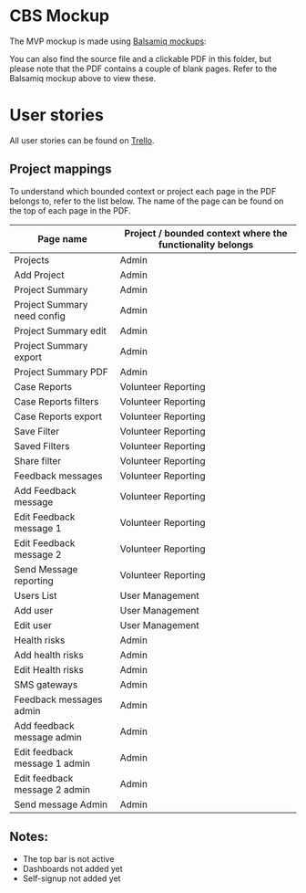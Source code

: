# CBS Mockup
The MVP mockup is made using [Balsamiq mockups](https://balsamiq.cloud/scbsa/plps2): 

You can also find the source file and a clickable PDF in this folder, but please note that the PDF contains a couple of blank pages. Refer to the Balsamiq mockup above to view these. 

# User stories

All user stories can be found on [Trello](https://trello.com/b/6xbowfgP/user-stories).

## Project mappings

To understand which bounded context or project each page in the PDF belongs to, refer to the list below. The name of the page can be found on the top of each page in the PDF.

| Page name  | Project / bounded context where the functionality belongs
|---|---|
| Projects  | Admin
| Add Project | Admin 
| Project Summary | Admin
| Project Summary need config | Admin
| Project Summary edit | Admin
| Project Summary export | Admin
| Project Summary PDF | Admin
| Case Reports | Volunteer Reporting
| Case Reports filters | Volunteer Reporting
| Case Reports export | Volunteer Reporting
| Save Filter | Volunteer Reporting
| Saved Filters | Volunteer Reporting
| Share filter | Volunteer Reporting
| Feedback messages | Volunteer Reporting
| Add Feedback message | Volunteer Reporting
| Edit Feedback message 1 | Volunteer Reporting
| Edit Feedback message 2 | Volunteer Reporting
| Send Message reporting | Volunteer Reporting
| Users List | User Management
| Add user | User Management
| Edit user | User Management
| Health risks | Admin
| Add health risks | Admin
| Edit Health risks | Admin
| SMS gateways | Admin
| Feedback messages admin | Admin
| Add feedback message admin | Admin
| Edit feedback message 1 admin | Admin
| Edit feedback message 2 admin | Admin
| Send message Admin | Admin

## Notes:
* The top bar is not active
* Dashboards not added yet
* Self-signup not added yet

